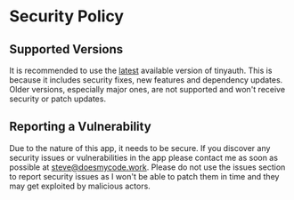 # Security Policy

## Supported Versions

It is recommended to use the [latest](https://github.com/steveiliop56/tinyauth/releases/latest) available version of tinyauth. This is because it includes security fixes, new features and dependency updates. Older versions, especially major ones, are not supported and won't receive security or patch updates.

## Reporting a Vulnerability

Due to the nature of this app, it needs to be secure. If you discover any security issues or vulnerabilities in the app please contact me as soon as possible at <steve@doesmycode.work>. Please do not use the issues section to report security issues as I won't be able to patch them in time and they may get exploited by malicious actors.
